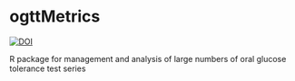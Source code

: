 # ogttMetrics

[![DOI](https://zenodo.org/badge/86695428.svg)](https://zenodo.org/badge/latestdoi/86695428)

R package for management and analysis of large numbers of oral glucose tolerance test series
